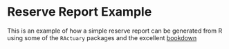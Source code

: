 # Reserve Report Example

This is an example of how a simple reserve report can be generated from R using some of the `RActuary` packages and the excellent [bookdown](https://github.com/rstudio/bookdown)
